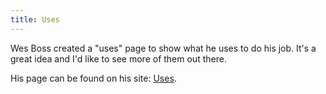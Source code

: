 ```yaml
---
title: Uses
---
```


Wes Boss created a "uses" page to show what he uses to do his job. It's a great idea and I'd like to see more of them out there.

His page can be found on his site: [Uses](https://wesbos.com/uses/).
